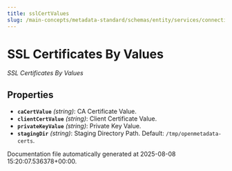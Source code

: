 ```yaml
---
title: sslCertValues
slug: /main-concepts/metadata-standard/schemas/entity/services/connections/common/sslcertvalues
---
```


# SSL Certificates By Values

*SSL Certificates By Values*

## Properties

- **`caCertValue`** *(string)*: CA Certificate Value.
- **`clientCertValue`** *(string)*: Client Certificate Value.
- **`privateKeyValue`** *(string)*: Private Key Value.
- **`stagingDir`** *(string)*: Staging Directory Path. Default: `/tmp/openmetadata-certs`.


Documentation file automatically generated at 2025-08-08 15:20:07.536378+00:00.
